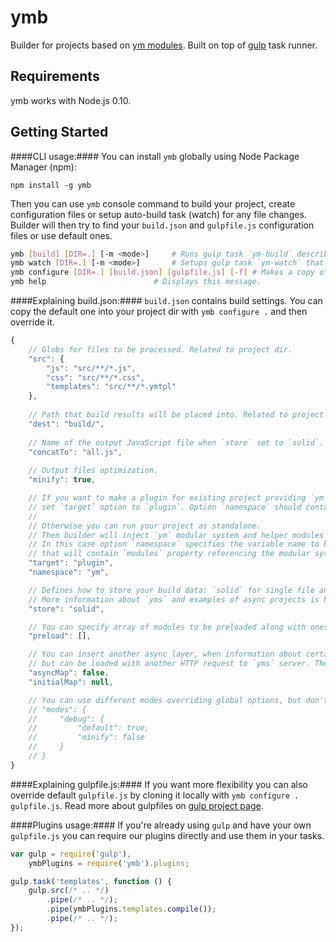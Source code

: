ymb
======

Builder for projects based on [ym modules](https://www.npmjs.org/package/ym). Built on top of [gulp](https://www.npmjs.org/package/gulp) task runner.

Requirements
------------
ymb works with Node.js 0.10.

Getting Started
---------------
####CLI usage:####
You can install `ymb` globally using Node Package Manager (npm):

    npm install -g ymb

Then you can use `ymb` console command to build your project, create configuration files or setup auto-build task (watch) for any file changes.
Builder will then try to find your `build.json` and `gulpfile.js` configuration files or use default ones.

````bash
ymb [build] [DIR=.] [-m <mode>]		# Runs gulp task `ym-build` described by local or default `gulpfile.js`.
ymb watch [DIR=.] [-m <mode>]		# Setups gulp task `ym-watch` that will run `ym-build` on any change of source files specified in `build.json`.
ymb configure [DIR=.] [build.json] [gulpfile.js] [-f] # Makes a copy of default `build.json` and/or `gulpfile.js` in specified directory.
ymb help					    # Displays this message.
````

####Explaining build.json:####
`build.json` contains build settings. You can copy the default one into your project dir with `ymb configure .` and then override it.

````javascript
{
    // Globs for files to be processed. Related to project dir.
    "src": {
        "js": "src/**/*.js",
        "css": "src/**/*.css",
        "templates": "src/**/*.ymtpl"
    },
    
    // Path that build results will be placed into. Related to project dir.
    "dest": "build/",
    
    // Name of the output JavaScript file when `store` set to `solid`.
    "concatTo": "all.js",
    
    // Output files optimization.
    "minify": true,

    // If you want to make a plugin for existing project providing `ym` modular system (i.e. `Yandex Maps API`),
    // set `target` option to `plugin`. Option `namespace` should contain name of the main project global namespace.
    //
    // Otherwise you can run your project as standalone.
    // Then builder will inject `ym` modular system and helper modules into build output.
    // In this case option `namespace` specifies the variable name to be exported into the `global` scope,
    // that will contain `modules` property referencing the modular system.
    "target": "plugin",
    "namespace": "ym",

    // Defines how to store your build data: `solid` for single file and `async` for running with `yms`.
    // More information about `yms` and examples of async projects is here: https://www.npmjs.org/package/yms
    "store": "solid",

    // You can specify array of modules to be preloaded along with ones specified in GET params and `ready` method.
    "preload": [],

    // You can insert another async layer, when information about certain modules ("modules map") is not included into `init.js`,
    // but can be loaded with another HTTP request to `yms` server. These features are experimental and may cause issues.
    "asyncMap": false,
    "initialMap": null,

    // You can use different modes overriding global options, but don't forget to specify one of them when running builder.
    // "modes": {
    //     "debug": {
    //         "default": true,
    //         "minify": false
    //     }
    // }
}
````

####Explaining gulpfile.js:####
If you want more flexibility you can also override default `gulpfile.js` by cloning it locally with `ymb configure . gulpfile.js`. Read more about gulpfiles on [gulp project page](https://github.com/gulpjs/gulp/).

####Plugins usage:####
If you're already using `gulp` and have your own `gulpfile.js` you can require our plugins directly and use them in your tasks.

````javascript
var gulp = require('gulp'),
    ymbPlugins = require('ymb').plugins;

gulp.task('templates', function () {
    gulp.src(/* .. */)
        .pipe(/* .. */);
        .pipe(ymbPlugins.templates.compile());
        .pipe(/* .. */);
});
````

